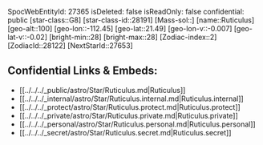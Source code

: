 ﻿---
location: [21.49,-112.45,100]
type: Station
tags:
- astro/Star

---
SpocWebEntityId: 27365
isDeleted: false
isReadOnly: false
confidential: public
[star-class::G8]
[star-class-id::28191]
[Mass-sol::]
[name::Ruticulus]
[geo-alt::100]
[geo-lon::-112.45]
[geo-lat::21.49]
[geo-lon-v::-0.007]
[geo-lat-v::-0.02]
[bright-min::28]
[bright-max::28]
[Zodiac-index::2]
[ZodiacId::28122]
[NextStarId::27653]



## Confidential Links & Embeds: 
- [[../../../_public/astro/Star/Ruticulus.md|Ruticulus]] 
- [[../../../_internal/astro/Star/Ruticulus.internal.md|Ruticulus.internal]] 
- [[../../../_protect/astro/Star/Ruticulus.protect.md|Ruticulus.protect]] 
- [[../../../_private/astro/Star/Ruticulus.private.md|Ruticulus.private]] 
- [[../../../_personal/astro/Star/Ruticulus.personal.md|Ruticulus.personal]] 
- [[../../../_secret/astro/Star/Ruticulus.secret.md|Ruticulus.secret]] 
